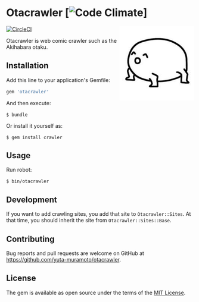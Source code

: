 # Otacrawler [![Code Climate](https://codeclimate.com/github/yuta-muramoto/otacrawler/badges/gpa.svg)]
[![CircleCI](https://circleci.com/gh/yuta-muramoto/otacrawler/tree/test.svg?style=svg)](https://circleci.com/gh/yuta-muramoto/otacrawler/tree/test) <img src="img/IMG_6837.JPG" align="right">


Otacrawler is web comic crawler such as the Akihabara otaku.

## Installation

Add this line to your application's Gemfile:

```ruby
gem 'otacrawler'
```

And then execute:

    $ bundle

Or install it yourself as:

    $ gem install crawler

## Usage

Run robot:

    $ bin/otacrawler

## Development

If you want to add crawling sites, you add that site to `Otacrawler::Sites`. At that time, you should inherit the site from `Otacrawler::Sites::Base`.

## Contributing

Bug reports and pull requests are welcome on GitHub at https://github.com/yuta-muramoto/otacrawler.


## License

The gem is available as open source under the terms of the [MIT License](http://opensource.org/licenses/MIT).

